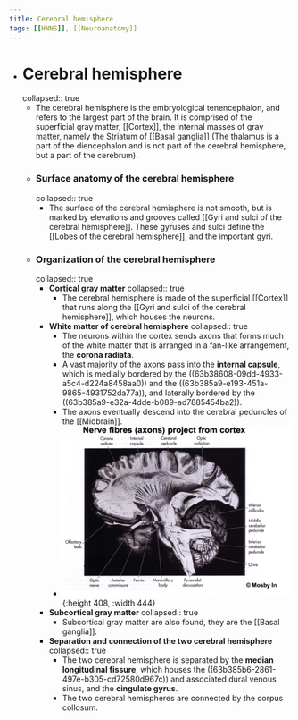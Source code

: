```yaml
---
title: Cerebral hemisphere
tags: [[HNNS]], [[Neuroanatomy]] 
---
```


- # Cerebral hemisphere
  collapsed:: true
	- The cerebral hemisphere is the embryological tenencephalon, and refers to the largest part of the brain. It is comprised of the superficial gray matter, [[Cortex]], the internal masses of gray matter, namely the Striatum of [[Basal ganglia]] (The thalamus is a part of the diencephalon and is not part of the cerebral hemisphere, but a part of the cerebrum).
	- ### Surface anatomy of the cerebral hemisphere
	  collapsed:: true
		- The surface of the cerebral hemisphere is not smooth, but is marked by elevations and grooves called [[Gyri and sulci of the cerebral hemisphere]]. These gyruses and sulci define the [[Lobes of the cerebral hemisphere]], and the important gyri.
	- ### Organization of the cerebral hemisphere
	  collapsed:: true
		- **Cortical gray matter**
		  collapsed:: true
			- The cerebral hemisphere is made of the superficial [[Cortex]] that runs along the [[Gyri and sulci of the cerebral hemisphere]], which houses the neurons.
		- **White matter of cerebral hemisphere**
		  collapsed:: true
			- The neurons within the cortex sends axons that forms much of the white matter that is arranged in a fan-like arrangement, the **corona radiata**.
			- A vast majority of the axons pass into the **internal capsule**, which is medially bordered by the ((63b38608-09dd-4933-a5c4-d224a8458aa0)) and the ((63b385a9-e193-451a-9865-4931752da77a)), and laterally bordered by the ((63b385a9-e32a-4dde-b089-ad7885454ba2)).
			- The axons eventually descend into the cerebral peduncles of the [[Midbrain]].
			- ![image.png](../assets/image_1672719296919_0.png){:height 408, :width 444}
		- **Subcortical gray matter**
		  collapsed:: true
			- Subcortical gray matter are also found, they are the [[Basal ganglia]].
		- **Separation and connection of the two cerebral hemisphere**
		  collapsed:: true
			- The two cerebral hemisphere is separated by the **median longitudinal fissure**, which houses the ((63b385b6-2861-497e-b305-cd72580d967c)) and associated dural venous sinus, and the **cingulate gyrus**.
			- The two cerebral hemispheres are connected by the corpus collosum.